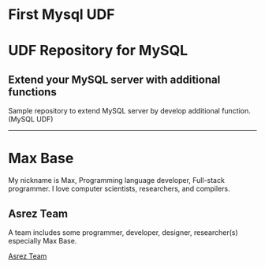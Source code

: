 # First Mysql UDF

# UDF Repository for MySQL

## Extend your MySQL server with additional functions

Sample repository to extend MySQL server by develop additional function. (MySQL UDF)

---------

# Max Base

My nickname is Max, Programming language developer, Full-stack programmer. I love computer scientists, researchers, and compilers.

## Asrez Team

A team includes some programmer, developer, designer, researcher(s) especially Max Base.

[Asrez Team](https://www.asrez.com/)
